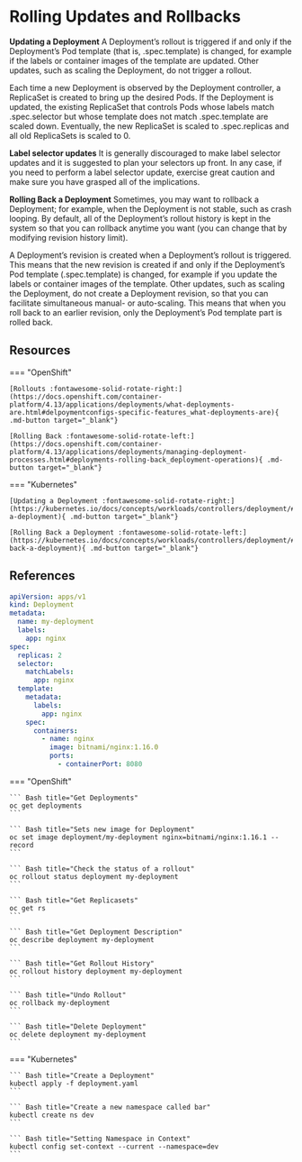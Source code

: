 # Rolling Updates and Rollbacks

**Updating a Deployment**
A Deployment’s rollout is triggered if and only if the Deployment’s Pod template (that is, .spec.template) is changed, for example if the labels or container images of the template are updated. Other updates, such as scaling the Deployment, do not trigger a rollout.

Each time a new Deployment is observed by the Deployment controller, a ReplicaSet is created to bring up the desired Pods. If the Deployment is updated, the existing ReplicaSet that controls Pods whose labels match .spec.selector but whose template does not match .spec.template are scaled down. Eventually, the new ReplicaSet is scaled to .spec.replicas and all old ReplicaSets is scaled to 0.

**Label selector updates**
It is generally discouraged to make label selector updates and it is suggested to plan your selectors up front. In any case, if you need to perform a label selector update, exercise great caution and make sure you have grasped all of the implications.

**Rolling Back a Deployment**
Sometimes, you may want to rollback a Deployment; for example, when the Deployment is not stable, such as crash looping. By default, all of the Deployment’s rollout history is kept in the system so that you can rollback anytime you want (you can change that by modifying revision history limit).

A Deployment’s revision is created when a Deployment’s rollout is triggered. This means that the new revision is created if and only if the Deployment’s Pod template (.spec.template) is changed, for example if you update the labels or container images of the template. Other updates, such as scaling the Deployment, do not create a Deployment revision, so that you can facilitate simultaneous manual- or auto-scaling. This means that when you roll back to an earlier revision, only the Deployment’s Pod template part is rolled back.

## Resources

=== "OpenShift"

    [Rollouts :fontawesome-solid-rotate-right:](https://docs.openshift.com/container-platform/4.13/applications/deployments/what-deployments-are.html#delpoymentconfigs-specific-features_what-deployments-are){ .md-button target="_blank"}

    [Rolling Back :fontawesome-solid-rotate-left:](https://docs.openshift.com/container-platform/4.13/applications/deployments/managing-deployment-processes.html#deployments-rolling-back_deployment-operations){ .md-button target="_blank"}

=== "Kubernetes"

    [Updating a Deployment :fontawesome-solid-rotate-right:](https://kubernetes.io/docs/concepts/workloads/controllers/deployment/#updating-a-deployment){ .md-button target="_blank"}

    [Rolling Back a Deployment :fontawesome-solid-rotate-left:](https://kubernetes.io/docs/concepts/workloads/controllers/deployment/#rolling-back-a-deployment){ .md-button target="_blank"}

## References

```yaml
apiVersion: apps/v1
kind: Deployment
metadata:
  name: my-deployment
  labels:
    app: nginx
spec:
  replicas: 2
  selector:
    matchLabels:
      app: nginx
  template:
    metadata:
      labels:
        app: nginx
    spec:
      containers:
        - name: nginx
          image: bitnami/nginx:1.16.0
          ports:
            - containerPort: 8080
```

=== "OpenShift"

    ``` Bash title="Get Deployments"
    oc get deployments
    ```

    ``` Bash title="Sets new image for Deployment"
    oc set image deployment/my-deployment nginx=bitnami/nginx:1.16.1 --record
    ```

    ``` Bash title="Check the status of a rollout"
    oc rollout status deployment my-deployment
    ```

    ``` Bash title="Get Replicasets"
    oc get rs
    ```

    ``` Bash title="Get Deployment Description"
    oc describe deployment my-deployment
    ```

    ``` Bash title="Get Rollout History"
    oc rollout history deployment my-deployment
    ```

    ``` Bash title="Undo Rollout"
    oc rollback my-deployment
    ```

    ``` Bash title="Delete Deployment"
    oc delete deployment my-deployment
    ```

=== "Kubernetes"

    ``` Bash title="Create a Deployment"
    kubectl apply -f deployment.yaml
    ```

    ``` Bash title="Create a new namespace called bar"
    kubectl create ns dev
    ```

    ``` Bash title="Setting Namespace in Context"
    kubectl config set-context --current --namespace=dev
    ```
